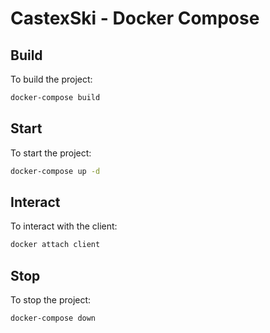 # CastexSki - Docker Compose

## Build

To build the project:

```bash
docker-compose build
```

## Start

To start the project:

```bash
docker-compose up -d
```

## Interact

To interact with the client:

```bash
docker attach client
```

## Stop

To stop the project:

```bash
docker-compose down
```